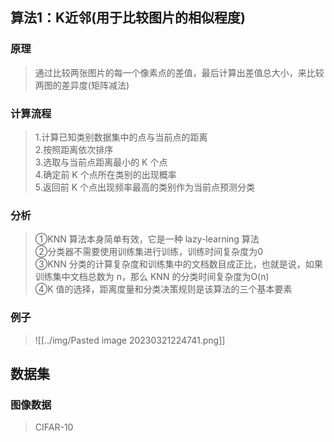 ## 算法1：K近邻(用于比较图片的相似程度)
### 原理
> 通过比较两张图片的每一个像素点的差值，最后计算出差值总大小，来比较两图的差异度(矩阵减法)

### 计算流程
> 1.计算已知类别数据集中的点与当前点的距离 </br>
> 2.按照距离依次排序 </br>
> 3.选取与当前点距离最小的 K 个点 </br>
> 4.确定前 K 个点所在类别的出现概率 </br>
> 5.返回前 K 个点出现频率最高的类别作为当前点预测分类 

### 分析
> ①KNN 算法本身简单有效，它是一种 lazy-learning 算法 </br>
> ②分类器不需要使用训练集进行训练，训练时间复杂度为0 </br>
> ③KNN 分类的计算复杂度和训练集中的文档数目成正比，也就是说，如果训练集中文档总数为 n，那么 KNN 的分类时间复杂度为O(n) </br>
> ④K 值的选择，距离度量和分类决策规则是该算法的三个基本要素

### 例子
> ![[../img/Pasted image 20230321224741.png]]

## 数据集
### 图像数据
> CIFAR-10
